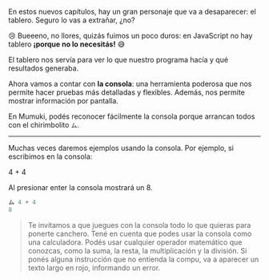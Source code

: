 En estos nuevos capítulos, hay un gran personaje que va a desaparecer: el tablero. Seguro lo vas a extrañar, ¿no?

:cry: Bueeeno, no llores, quizás fuimos un poco duros: en JavaScript no hay tablero **¡porque no lo necesitás!** :sweat_smile: 

El tablero nos servía para ver lo que nuestro programa hacía y qué resultados generaba. 

Ahora vamos a contar con **la consola**: una herramienta poderosa que nos permite hacer pruebas más detalladas y flexibles. Además, nos permite mostrar información por pantalla.

En Mumuki, podés reconocer fácilmente la consola porque arrancan todos con el chirimbolito `ム`.

------------------------
Muchas veces daremos ejemplos usando la consola. Por ejemplo, si escribimos en la consola: 

4 + 4 

Al presionar enter la consola mostrará un 8.


```javascript
ム 4 + 4
8
```

> Te invitamos a que juegues con la consola todo lo que quieras para ponerte canchero. Tené en cuenta que podes usar la consola como una calculadora. Podés usar cualquier operador matemático que conozcas, como la suma, la resta, la multiplicación y la división. Si ponés alguna instrucción que no entienda la compu, va a aparecer un texto largo en rojo, informando un error.
